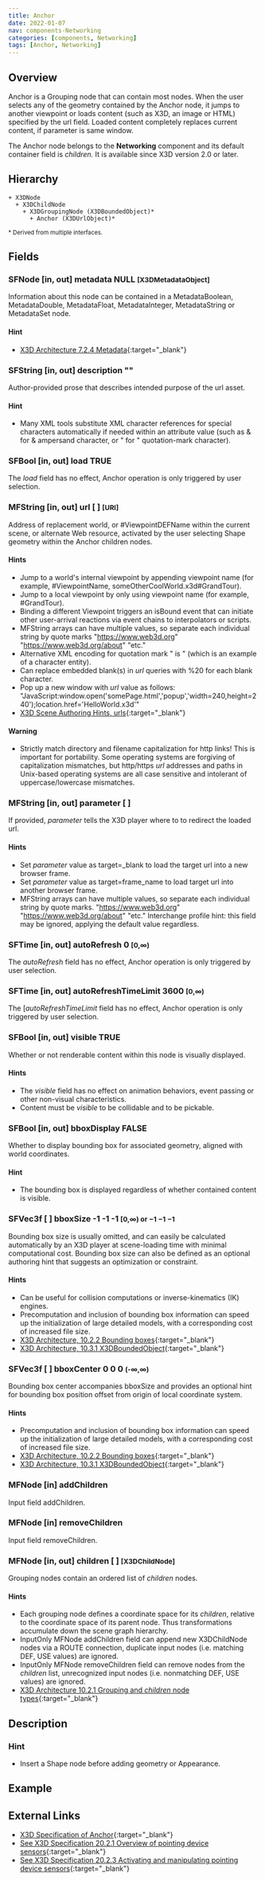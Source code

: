 ```yaml
---
title: Anchor
date: 2022-01-07
nav: components-Networking
categories: [components, Networking]
tags: [Anchor, Networking]
---
```

<style>
.post h3 {
  word-spacing: 0.2em;
}
</style>

## Overview

Anchor is a Grouping node that can contain most nodes. When the user selects any of the geometry contained by the Anchor node, it jumps to another viewpoint or loads content (such as X3D, an image or HTML) specified by the url field. Loaded content completely replaces current content, if parameter is same window.

The Anchor node belongs to the **Networking** component and its default container field is *children.* It is available since X3D version 2.0 or later.

## Hierarchy

```
+ X3DNode
  + X3DChildNode
    + X3DGroupingNode (X3DBoundedObject)*
      + Anchor (X3DUrlObject)*
```

<small>\* Derived from multiple interfaces.</small>

## Fields

### SFNode [in, out] **metadata** NULL <small>[X3DMetadataObject]</small>

Information about this node can be contained in a MetadataBoolean, MetadataDouble, MetadataFloat, MetadataInteger, MetadataString or MetadataSet node.

#### Hint

- [X3D Architecture 7.2.4 Metadata](https://www.web3d.org/specifications/X3Dv4Draft/ISO-IEC19775-1v4-CD1/Part01/components/core.html#Metadata){:target="_blank"}

### SFString [in, out] **description** ""

Author-provided prose that describes intended purpose of the url asset.

#### Hint

- Many XML tools substitute XML character references for special characters automatically if needed within an attribute value (such as &#38; for & ampersand character, or &#34; for " quotation-mark character).

### SFBool [in, out] **load** TRUE

The *load* field has no effect, Anchor operation is only triggered by user selection.

### MFString [in, out] **url** [ ] <small>[URI]</small>

Address of replacement world, or #ViewpointDEFName within the current scene, or alternate Web resource, activated by the user selecting Shape geometry within the Anchor children nodes.

#### Hints

- Jump to a world's internal viewpoint by appending viewpoint name (for example, #ViewpointName, someOtherCoolWorld.x3d#GrandTour).
- Jump to a local viewpoint by only using viewpoint name (for example, #GrandTour).
- Binding a different Viewpoint triggers an isBound event that can initiate other user-arrival reactions via event chains to interpolators or scripts.
- MFString arrays can have multiple values, so separate each individual string by quote marks "https://www.web3d.org" "https://www.web3d.org/about" "etc."
- Alternative XML encoding for quotation mark " is &quot; (which is an example of a character entity).
- Can replace embedded blank(s) in *url* queries with %20 for each blank character.
- Pop up a new window with *url* value as follows: "JavaScript:window.open('somePage.html','popup','width=240,height=240');location.href='HelloWorld.x3d'"
- [X3D Scene Authoring Hints, urls](https://www.web3d.org/x3d/content/examples/X3dSceneAuthoringHints.html#urls){:target="_blank"}

#### Warning

- Strictly match directory and filename capitalization for http links! This is important for portability. Some operating systems are forgiving of capitalization mismatches, but http/https *url* addresses and paths in Unix-based operating systems are all case sensitive and intolerant of uppercase/lowercase mismatches.

### MFString [in, out] **parameter** [ ]

If provided, *parameter* tells the X3D player where to to redirect the loaded url.

#### Hints

- Set *parameter* value as target=_blank to load the target url into a new browser frame.
- Set *parameter* value as target=frame_name to load target url into another browser frame.
- MFString arrays can have multiple values, so separate each individual string by quote marks. "https://www.web3d.org" "https://www.web3d.org/about" "etc." Interchange profile hint: this field may be ignored, applying the default value regardless.

### SFTime [in, out] **autoRefresh** 0 <small>[0,∞)</small>

The *autoRefresh* field has no effect, Anchor operation is only triggered by user selection.

### SFTime [in, out] **autoRefreshTimeLimit** 3600 <small>[0,∞)</small>

The [*autoRefreshTimeLimit* field has no effect, Anchor operation is only triggered by user selection.

### SFBool [in, out] **visible** TRUE

Whether or not renderable content within this node is visually displayed.

#### Hints

- The *visible* field has no effect on animation behaviors, event passing or other non-visual characteristics.
- Content must be *visible* to be collidable and to be pickable.

### SFBool [in, out] **bboxDisplay** FALSE

Whether to display bounding box for associated geometry, aligned with world coordinates.

#### Hint

- The bounding box is displayed regardless of whether contained content is visible.

### SFVec3f [ ] **bboxSize** -1 -1 -1 <small>[0,∞) or −1 −1 −1</small>

Bounding box size is usually omitted, and can easily be calculated automatically by an X3D player at scene-loading time with minimal computational cost. Bounding box size can also be defined as an optional authoring hint that suggests an optimization or constraint.

#### Hints

- Can be useful for collision computations or inverse-kinematics (IK) engines.
- Precomputation and inclusion of bounding box information can speed up the initialization of large detailed models, with a corresponding cost of increased file size.
- [X3D Architecture, 10.2.2 Bounding boxes](https://www.web3d.org/specifications/X3Dv4Draft/ISO-IEC19775-1v4-CD1/Part01/components/grouping.html#BoundingBoxes){:target="_blank"}
- [X3D Architecture, 10.3.1 X3DBoundedObject](https://www.web3d.org/specifications/X3Dv4Draft/ISO-IEC19775-1v4-CD1/Part01/components/grouping.html#X3DBoundedObject){:target="_blank"}

### SFVec3f [ ] **bboxCenter** 0 0 0 <small>(-∞,∞)</small>

Bounding box center accompanies bboxSize and provides an optional hint for bounding box position offset from origin of local coordinate system.

#### Hints

- Precomputation and inclusion of bounding box information can speed up the initialization of large detailed models, with a corresponding cost of increased file size.
- [X3D Architecture, 10.2.2 Bounding boxes](https://www.web3d.org/specifications/X3Dv4Draft/ISO-IEC19775-1v4-CD1/Part01/components/grouping.html#BoundingBoxes){:target="_blank"}
- [X3D Architecture, 10.3.1 X3DBoundedObject](https://www.web3d.org/specifications/X3Dv4Draft/ISO-IEC19775-1v4-CD1/Part01/components/grouping.html#X3DBoundedObject){:target="_blank"}

### MFNode [in] **addChildren**

Input field addChildren.

### MFNode [in] **removeChildren**

Input field removeChildren.

### MFNode [in, out] **children** [ ] <small>[X3DChildNode]</small>

Grouping nodes contain an ordered list of *children* nodes.

#### Hints

- Each grouping node defines a coordinate space for its *children*, relative to the coordinate space of its parent node. Thus transformations accumulate down the scene graph hierarchy.
- InputOnly MFNode addChildren field can append new X3DChildNode nodes via a ROUTE connection, duplicate input nodes (i.e. matching DEF, USE values) are ignored.
- InputOnly MFNode removeChildren field can remove nodes from the *children* list, unrecognized input nodes (i.e. nonmatching DEF, USE values) are ignored.
- [X3D Architecture 10.2.1 Grouping and *children* node types](https://www.web3d.org/specifications/X3Dv4Draft/ISO-IEC19775-1v4-CD1/Part01/components/grouping.html#GroupingAndChildrenNodes){:target="_blank"}

## Description

### Hint

- Insert a Shape node before adding geometry or Appearance.

## Example

<x3d-canvas src="https://create3000.github.io/media/examples/Networking/Anchor/Anchor.x3d" update="auto"></x3d-canvas>

## External Links

- [X3D Specification of Anchor](https://www.web3d.org/documents/specifications/19775-1/V4.0/Part01/components/networking.html#Anchor){:target="_blank"}
- [See X3D Specification 20.2.1 Overview of pointing device sensors](https://www.web3d.org/documents/specifications/19775-1/V4.0/Part01/components/pointingDeviceSensor.html#OverviewOfPointingDeviceSensors){:target="_blank"}
- [See X3D Specification 20.2.3 Activating and manipulating pointing device sensors](https://www.web3d.org/documents/specifications/19775-1/V4.0/Part01/components/pointingDeviceSensor.html#Activatingandmanipulating){:target="_blank"}
